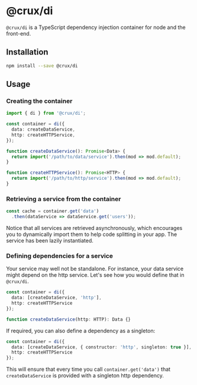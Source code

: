 # @crux/di

`@crux/di` is a TypeScript dependency injection container for node and the front-end.

## Installation

```bash
npm install --save @crux/di
```

## Usage

### Creating the container

```ts
import { di } from '@crux/di';

const container = di({
  data: createDataService,
  http: createHTTPService,
});

function createDataService(): Promise<Data> {
  return import('/path/to/data/service').then(mod => mod.default);
}

function createHTTPService(): Promise<HTTP> {
  return import('/path/to/http/service').then(mod => mod.default);
}
```

### Retrieving a service from the container

```ts
const cache = container.get('data')
  .then(dataService => dataService.get('users'));
```

Notice that all services are retrieved asynchronously, which encourages you to dynamically import them to help code splitting in your app. The service has been lazily instantiated.

### Defining dependencies for a service

Your service may well not be standalone. For instance, your data service might depend on the http service. Let's see how you would define that in `@crux/di`.

```ts
const container = di({
  data: [createDataService, 'http'],
  http: createHTTPService
});

function createDataService(http: HTTP): Data {}
```

If required, you can also define a dependency as a singleton:

```ts
const container = di({
  data: [createDataService, { constructor: 'http', singleton: true }],
  http: createHTTPService
});
```

This will ensure that every time you call `container.get('data')` that `createDataService` is provided with a singleton http dependency.
